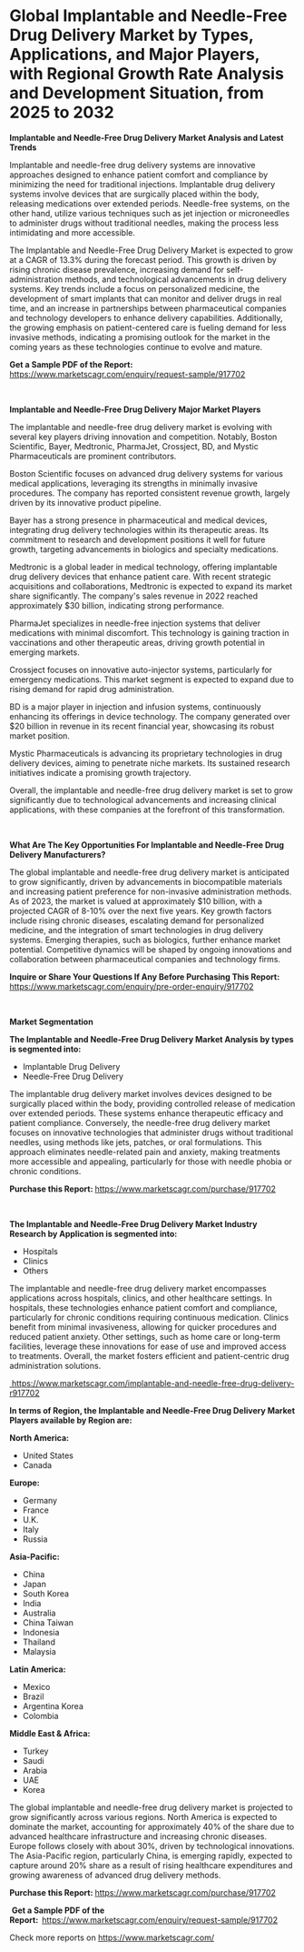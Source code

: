 <p><h1>Global Implantable and Needle-Free Drug Delivery Market by Types, Applications, and Major Players, with Regional Growth Rate Analysis and Development Situation, from 2025 to 2032</h1></p><p><strong>Implantable and Needle-Free Drug Delivery Market Analysis and Latest Trends</strong></p>
<p><p>Implantable and needle-free drug delivery systems are innovative approaches designed to enhance patient comfort and compliance by minimizing the need for traditional injections. Implantable drug delivery systems involve devices that are surgically placed within the body, releasing medications over extended periods. Needle-free systems, on the other hand, utilize various techniques such as jet injection or microneedles to administer drugs without traditional needles, making the process less intimidating and more accessible.</p><p>The Implantable and Needle-Free Drug Delivery Market is expected to grow at a CAGR of 13.3% during the forecast period. This growth is driven by rising chronic disease prevalence, increasing demand for self-administration methods, and technological advancements in drug delivery systems. Key trends include a focus on personalized medicine, the development of smart implants that can monitor and deliver drugs in real time, and an increase in partnerships between pharmaceutical companies and technology developers to enhance delivery capabilities. Additionally, the growing emphasis on patient-centered care is fueling demand for less invasive methods, indicating a promising outlook for the market in the coming years as these technologies continue to evolve and mature.</p></p>
<p><strong>Get a Sample PDF of the Report:&nbsp;</strong> <a href="https://www.marketscagr.com/enquiry/request-sample/917702?utm_campaign=2462&utm_medium=2&utm_source=Github&utm_content=ia&utm_term=03032025&utm_id=implantable-and-needle-free-drug-delivery">https://www.marketscagr.com/enquiry/request-sample/917702</a></p>
<p>&nbsp;</p>
<p><strong>Implantable and Needle-Free Drug Delivery Major Market Players</strong></p>
<p><p>The implantable and needle-free drug delivery market is evolving with several key players driving innovation and competition. Notably, Boston Scientific, Bayer, Medtronic, PharmaJet, Crossject, BD, and Mystic Pharmaceuticals are prominent contributors.</p><p>Boston Scientific focuses on advanced drug delivery systems for various medical applications, leveraging its strengths in minimally invasive procedures. The company has reported consistent revenue growth, largely driven by its innovative product pipeline.</p><p>Bayer has a strong presence in pharmaceutical and medical devices, integrating drug delivery technologies within its therapeutic areas. Its commitment to research and development positions it well for future growth, targeting advancements in biologics and specialty medications.</p><p>Medtronic is a global leader in medical technology, offering implantable drug delivery devices that enhance patient care. With recent strategic acquisitions and collaborations, Medtronic is expected to expand its market share significantly. The company's sales revenue in 2022 reached approximately $30 billion, indicating strong performance.</p><p>PharmaJet specializes in needle-free injection systems that deliver medications with minimal discomfort. This technology is gaining traction in vaccinations and other therapeutic areas, driving growth potential in emerging markets.</p><p>Crossject focuses on innovative auto-injector systems, particularly for emergency medications. This market segment is expected to expand due to rising demand for rapid drug administration. </p><p>BD is a major player in injection and infusion systems, continuously enhancing its offerings in device technology. The company generated over $20 billion in revenue in its recent financial year, showcasing its robust market position.</p><p>Mystic Pharmaceuticals is advancing its proprietary technologies in drug delivery devices, aiming to penetrate niche markets. Its sustained research initiatives indicate a promising growth trajectory.</p><p>Overall, the implantable and needle-free drug delivery market is set to grow significantly due to technological advancements and increasing clinical applications, with these companies at the forefront of this transformation.</p></p>
<p>&nbsp;</p>
<p><strong>What Are The Key Opportunities For Implantable and Needle-Free Drug Delivery Manufacturers?</strong></p>
<p><p>The global implantable and needle-free drug delivery market is anticipated to grow significantly, driven by advancements in biocompatible materials and increasing patient preference for non-invasive administration methods. As of 2023, the market is valued at approximately $10 billion, with a projected CAGR of 8-10% over the next five years. Key growth factors include rising chronic diseases, escalating demand for personalized medicine, and the integration of smart technologies in drug delivery systems. Emerging therapies, such as biologics, further enhance market potential. Competitive dynamics will be shaped by ongoing innovations and collaboration between pharmaceutical companies and technology firms.</p></p>
<p><strong>Inquire or Share Your Questions If Any Before Purchasing This Report:</strong> <a href="https://www.marketscagr.com/enquiry/pre-order-enquiry/917702?utm_campaign=2462&utm_medium=2&utm_source=Github&utm_content=ia&utm_term=03032025&utm_id=implantable-and-needle-free-drug-delivery">https://www.marketscagr.com/enquiry/pre-order-enquiry/917702</a></p>
<p>&nbsp;</p>
<p><strong>Market Segmentation</strong></p>
<p><strong>The Implantable and Needle-Free Drug Delivery Market Analysis by types is segmented into:</strong></p>
<p><ul><li>Implantable Drug Delivery</li><li>Needle-Free Drug Delivery</li></ul></p>
<p><p>The implantable drug delivery market involves devices designed to be surgically placed within the body, providing controlled release of medication over extended periods. These systems enhance therapeutic efficacy and patient compliance. Conversely, the needle-free drug delivery market focuses on innovative technologies that administer drugs without traditional needles, using methods like jets, patches, or oral formulations. This approach eliminates needle-related pain and anxiety, making treatments more accessible and appealing, particularly for those with needle phobia or chronic conditions.</p></p>
<p><strong>Purchase this Report:&nbsp;</strong><a href="https://www.marketscagr.com/purchase/917702?utm_campaign=2462&utm_medium=2&utm_source=Github&utm_content=ia&utm_term=03032025&utm_id=implantable-and-needle-free-drug-delivery">https://www.marketscagr.com/purchase/917702</a></p>
<p>&nbsp;</p>
<p><strong>The Implantable and Needle-Free Drug Delivery Market Industry Research by Application is segmented into:</strong></p>
<p><ul><li>Hospitals</li><li>Clinics</li><li>Others</li></ul></p>
<p><p>The implantable and needle-free drug delivery market encompasses applications across hospitals, clinics, and other healthcare settings. In hospitals, these technologies enhance patient comfort and compliance, particularly for chronic conditions requiring continuous medication. Clinics benefit from minimal invasiveness, allowing for quicker procedures and reduced patient anxiety. Other settings, such as home care or long-term facilities, leverage these innovations for ease of use and improved access to treatments. Overall, the market fosters efficient and patient-centric drug administration solutions.</p></p>
<p><a href="https://www.marketscagr.com/implantable-and-needle-free-drug-delivery-r917702?utm_campaign=2462&utm_medium=2&utm_source=Github&utm_content=ia&utm_term=03032025&utm_id=implantable-and-needle-free-drug-delivery">&nbsp;https://www.marketscagr.com/implantable-and-needle-free-drug-delivery-r917702</a></p>
<p><strong>In terms of Region, the Implantable and Needle-Free Drug Delivery Market Players available by Region are:</strong></p>
<p>
    <p> <strong> North America: </strong>
        <ul>
            <li>United States</li>
            <li>Canada</li>
        </ul>
        </p> 
    <p> <strong> Europe: </strong>
        <ul>
            <li>Germany</li>
            <li>France</li>
            <li>U.K.</li>
            <li>Italy</li>
            <li>Russia</li>
        </ul>
        </p> 
    <p> <strong> Asia-Pacific: </strong>
        <ul>
            <li>China</li>
            <li>Japan</li>
            <li>South Korea</li>
            <li>India</li>
            <li>Australia</li>
            <li>China Taiwan</li>
            <li>Indonesia</li>
            <li>Thailand</li>
            <li>Malaysia</li>
        </ul>
        </p> 
    <p> <strong> Latin America: </strong>
        <ul>
            <li>Mexico</li>
            <li>Brazil</li>
            <li>Argentina Korea</li>
            <li>Colombia</li>
        </ul>
        </p> 
    <p> <strong> Middle East & Africa: </strong>
        <ul>
            <li>Turkey</li>
            <li>Saudi</li>
            <li>Arabia</li>
            <li>UAE</li>
            <li>Korea</li>
        </ul>
    </p>
    </p>
<p><p>The global implantable and needle-free drug delivery market is projected to grow significantly across various regions. North America is expected to dominate the market, accounting for approximately 40% of the share due to advanced healthcare infrastructure and increasing chronic diseases. Europe follows closely with about 30%, driven by technological innovations. The Asia-Pacific region, particularly China, is emerging rapidly, expected to capture around 20% share as a result of rising healthcare expenditures and growing awareness of advanced drug delivery methods.</p></p>
<p><strong>Purchase this Report: </strong><a href="https://www.marketscagr.com/purchase/917702?utm_campaign=2462&utm_medium=2&utm_source=Github&utm_content=ia&utm_term=03032025&utm_id=implantable-and-needle-free-drug-delivery">https://www.marketscagr.com/purchase/917702</a></p>
<p>&nbsp;<strong>Get a Sample PDF of the Report:&nbsp;&nbsp;</strong><a href="https://www.marketscagr.com/enquiry/request-sample/917702?utm_campaign=2462&utm_medium=2&utm_source=Github&utm_content=ia&utm_term=03032025&utm_id=implantable-and-needle-free-drug-delivery">https://www.marketscagr.com/enquiry/request-sample/917702</a></p>
<p><strong></strong></p>
<p>Check more reports on <a href="https://www.marketscagr.com/?utm_campaign=2462&utm_medium=2&utm_source=Github&utm_content=ia&utm_term=03032025&utm_id=implantable-and-needle-free-drug-delivery">https://www.marketscagr.com/</a></p>
